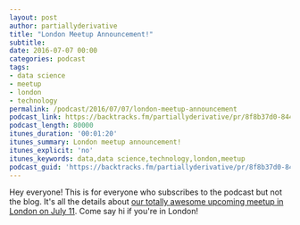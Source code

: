 ```yaml
---
layout: post
author: partiallyderivative
title: "London Meetup Announcement!"
subtitle:
date: 2016-07-07 00:00
categories: podcast
tags:
- data science
- meetup
- london
- technology
permalink: /podcast/2016/07/07/london-meetup-announcement
podcast_link: https://backtracks.fm/partiallyderivative/pr/8f8b37d0-8447-11e7-86c7-0e84392478bc/partially_derivative_london_meetup.mp3?s=1
podcast_length: 80000
itunes_duration: '00:01:20'
itunes_summary: London meetup announcement!
itunes_explicit: 'no'
itunes_keywords: data,data science,technology,london,meetup
podcast_guid: 'https://backtracks.fm/partiallyderivative/pr/8f8b37d0-8447-11e7-86c7-0e84392478bc/partially_derivative_london_meetup.mp3?s=1'
---
```


Hey everyone! This is for everyone who subscribes to the podcast but not the blog. It's all the details about [our totally awesome upcoming meetup in London on July 11](http://partiallyderivative.com/resources/2016/07/07/partially-derivative-london-meetup). Come say hi if you're in London!    

<div id="backtracks-player" data-bt-embed="https://player.backtracks.fm/partiallyderivative/partially-derivative/m/london-meetup-announcement" data-bt-show-comments="false" data-bt-theme="light" data-bt-show-art-cover="true"></div><script>(function(p,l,a,y,e,r,s){if(p[y]) return;if(p[e]) return p[e]();s=l.createElement(a);l.head.appendChild((s.async=p[y]=true,s.src=r,s))}(window,document,"script","__btL","__btR","https://player.backtracks.fm/embedder.js"))</script>
